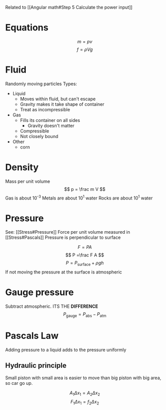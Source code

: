 Related to [[Angular math#Step 5 Calculate the power input]]

# Equations
$$ m = pv $$
$$ f = \rho V g $$

# Fluid
Randomly moving particles
Types:
- Liquid
	- Moves within fluid, but can't escape
	- Gravity makes it take shape of container
	- Treat as incompressible
- Gas
	- Fills its container on all sides
		- Gravity doesn't matter
	- Compressible
	- Not closely bound
- Other
	- corn
# Density
Mass per unit volume
$$ p = \frac m V $$
Gas is about 10<sup>-3</sup>
Metals are about 10<sup>1</sup> water
Rocks are about 10<sup>1</sup> water

# Pressure
See: [[Stress#Pressure]]
Force per unit volume measured in [[Stress#Pascals]]
Pressure is perpendicular to surface

$$ F = PA $$
$$ P =\frac F  A $$
$$ P = P_\text{surface} + \rho gh$$
If not moving the pressure at the surface is atmospheric 
# Gauge pressure
Subtract atmospheric. ITS THE **DIFFERENCE**
$$ P_\text{gauge} = P_\text{abs} - P_\text{atm} $$
# Pascals Law
Adding pressure to a liquid adds to the pressure uniformly 

## Hydraulic principle
Small piston with small area is easier to move than  big piston with big area, so car go up.

$$ A_1\Delta x_1 = A_2\Delta x_2 $$
$$ F_1\Delta x_1 = f_2\Delta x_2 $$

